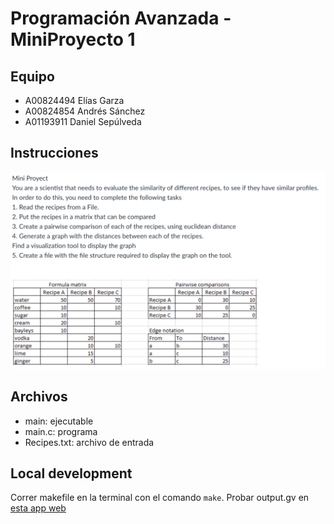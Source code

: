 # Programación Avanzada - MiniProyecto 1

## Equipo

- A00824494 Elías Garza 
- A00824854 Andrés Sánchez
- A01193911 Daniel Sepúlveda

## Instrucciones

![Screen Shot 2021-03-20 at 5.10.17 PM](/assets/Screen%20Shot%202021-03-20%20at%205.10.17%20PM.png)

## Archivos

- main: ejecutable
- main.c: programa
- Recipes.txt: archivo de entrada

## Local development

Correr makefile en la terminal con el comando `make`.
Probar output.gv en [esta app web](https://graphs.grevian.org/graph)
